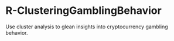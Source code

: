 # R-ClusteringGamblingBehavior
Use cluster analysis to glean insights into cryptocurrency gambling behavior.

